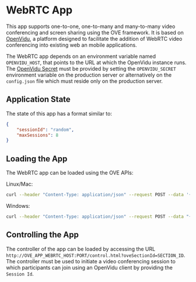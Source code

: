 # WebRTC App

This app supports one-to-one, one-to-many and many-to-many video conferencing and screen sharing using the OVE framework. It is based on [OpenVidu](https://openvidu.io/), a platform designed to facilitate the addition of WebRTC video conferencing into existing web an mobile applications.

The WebRTC app depends on an environment variable named `OPENVIDU_HOST`, that points to the URL at which the OpenVidu instance runs. The [OpenVidu Secret](https://openvidu.io/docs/troubleshooting/#4-does-my-app-need-a-server-side) must be provided by setting the `OPENVIDU_SECRET` environment variable on the production server or alternatively on the `config.json` file which must reside only on the production server.

## Application State

The state of this app has a format similar to:

```json
{
    "sessionId": "random",
    "maxSessions": 8
}
```

## Loading the App

The WebRTC app can be loaded using the OVE APIs:

Linux/Mac:

```sh
curl --header "Content-Type: application/json" --request POST --data '{"app": {"url": "http://OVE_APP_WEBRTC_HOST:PORT","states": {"load": {"sessionId": "random"}}}, "space": "OVE_SPACE", "h": 500, "w": 500, "y": 0, "x": 0}' http://OVE_CORE_HOST:PORT/section
```

Windows:

```sh
curl --header "Content-Type: application/json" --request POST --data "{\"app\": {\"url\": \"http://OVE_APP_WEBRTC_HOST:PORT\", \"states\": {\"load\": {\"sessionId\": \"random\"}}}, \"space\": \"OVE_SPACE\", \"h\": 500, \"w\": 500, \"y\": 0, \"x\": 0}" http://OVE_CORE_HOST:PORT/section
```

## Controlling the App

The controller of the app can be loaded by accessing the URL `http://OVE_APP_WEBRTC_HOST:PORT/control.html?oveSectionId=SECTION_ID`. The controller must be used to initiate a video conferencing session to which participants can join using an OpenVidu client by providing the `Session Id`.
